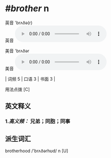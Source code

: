 # ***\#brother*** n
英音 'brʌðə(r)  
英音
<audio src="./media/brother-B.aac" controls="controls"></audio>

美音 'brʌðər  
美音
<audio src="./media/brother.aac" controls="controls"></audio>



| 词频 5 | 口语 3 | 书面 3 |  

用法点拨  [C]

英文释义
---
### 1.*高义频：* **兄弟；同胞；同事**  


派生词汇
---
brotherhood /'brʌðərhʊd/ n [U]   

